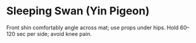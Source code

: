 # Sleeping Swan (Yin Pigeon)

Front shin comfortably angle across mat; use props under hips. Hold 60–120 sec per side; avoid knee pain.
